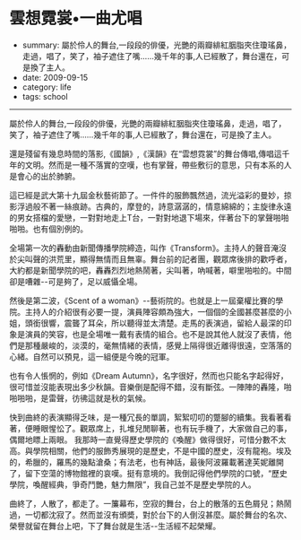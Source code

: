# 雲想霓裳•一曲尤唱

- summary: 屬於伶人的舞台,一段段的俳優，光艷的兩瓣緋紅胭脂夾住瓊瑤鼻，走過，唱了，笑了，袖子遮住了嘴……幾千年的事,人已經散了，舞台還在，可是換了主人。   
- date: 2009-09-15
- category: life
- tags: school

------------

屬於伶人的舞台,一段段的俳優，光艷的兩瓣緋紅胭脂夾住瓊瑤鼻，走過，唱了，笑了，袖子遮住了嘴……幾千年的事,人已經散了，舞台還在，可是換了主人。   

還是殘留有幾息時間的落影,《國韻》,《漢韻》在“雲想霓裳”的舞台傳唱,傳唱這千年的文明。然而是一種不落實的空嘆，也有掌聲，帶些敷衍的意思，只有本系的人是會心的出於肺腑。   

這已經是武大第十九屆金秋藝術節了。一件件的服飾飄然過，流光溢彩的曼妙，掠影浮過般不著一絲痕跡。古典的，摩登的，詩意潺潺的，情意綿綿的；主旋律永遠的男女搭檔的愛戀，一對對地走上T台，一對對地退下場來，伴著台下的掌聲啪啪啪啪。也有個別例的。

全場第一次的轟動由新聞傳播學院締造，叫作《Transform》。主持人的聲音淹沒於尖叫聲的洪荒里，顯得無情而且無辜。舞台前的記者團，觀眾席後排的歡呼者，大約都是新聞學院的吧，轟轟烈烈地熱鬧著，尖叫著，吶喊著，噼里啪啦的。中間卻是嘈雜--可是夠了，足以威懾全場。   

然後是第二波，《Scent of a woman》--藝術院的。也就是上一屆棄權比賽的學院。主持人的介紹很有必要一提，演員陣容頗為強大，一個個的全國甚麼甚麼的小姐，頭銜很響，震聾了耳朵，所以聽得並太清楚。走馬的表演過，留給人最深的印象是演員的笑容，也是全場唯一戴有表情的組合。也不是說其他人就沒了表情，他們是那種嚴峻的，淡漠的，毫無情緒的表情，感覺上隔得很近離得很遠，空落落的心緒。自然可以預見，這一組便是今晚的冠軍。

也有令人悵惘的，例如《Dream Autumn》，名字很好，然而也只能名字起得好，很可惜並沒能表現出多少秋韻。音樂倒是配得不錯，沒有斷弦。一陣陣的轟隆，啪啪啪啪，是雷聲，彷彿這就是秋的氣候。

快到曲終的表演顯得乏味，是一種冗長的單調，絮絮叨叨的蹩腳的續集。我看著看著，便睡眼惺忪了。觀眾席上，扎堆兒閒聊著，也有玩手機了，大家做自己的事，偶爾地瞟上兩眼。     我那時一直覺得歷史學院的《喚醒》做得很好，可惜分數不太高。與學院相關，他們的服飾秀展現的是歷史，不是中國的歷史，沒有龍袍。埃及的，希臘的，羅馬的幾點滄桑；有法老，也有神話，最後阿波羅載著達芙妮離開了，留下空蕩的博物館裡的哀嘆。挺有意境的。我倒記得他們學院的口號，“歷史學院，喚醒經典，爭奇鬥艷，魅力無限”，我自己並不是歷史學院的人。

曲終了，人散了，都走了。一簾幕布，空寂的舞台，台上的散落的五色屑兒；熱鬧過，一切都沈寂了。然而並沒有頒奬，對於台下的人倒沒甚麼。屬於舞台的名次、榮譽就留在舞台上吧，下了舞台就是生活--生活經不起榮耀。
